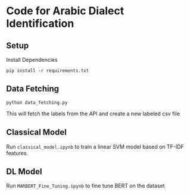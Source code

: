 # Code for Arabic Dialect Identification 

## Setup
Install Dependencies
```
pip install -r requirements.txt
```

## Data Fetching

```
python data_fetching.py
```

This will fetch the labels from the API and create a new labeled csv file 

## Classical Model

Run  `classical_model.ipynb` to train a linear SVM model based on TF-IDF features


## DL Model

Run `MARBERT_Fine_Tuning.ipynb` to fine tune BERT on the dataset


